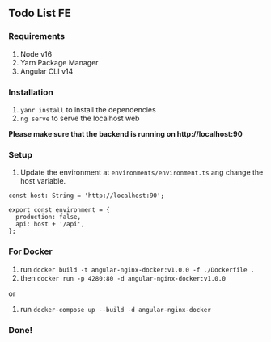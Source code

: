 ## Todo List FE

### Requirements
1. Node v16
2. Yarn Package Manager
3. Angular CLI v14

### Installation
1. `yanr install` to install the dependencies
2. `ng serve` to serve the localhost web

**Please make sure that the backend is running on http://localhost:90**

### Setup
1. Update the environment at `environments/environment.ts` ang change the host variable.

```
const host: String = 'http://localhost:90';

export const environment = {
  production: false,
  api: host + '/api',
};
```

### For Docker
1. run `docker build -t angular-nginx-docker:v1.0.0 -f ./Dockerfile .`
2. then `docker run -p 4280:80 -d angular-nginx-docker:v1.0.0`

or

1. run `docker-compose up --build -d angular-nginx-docker`

### Done!
